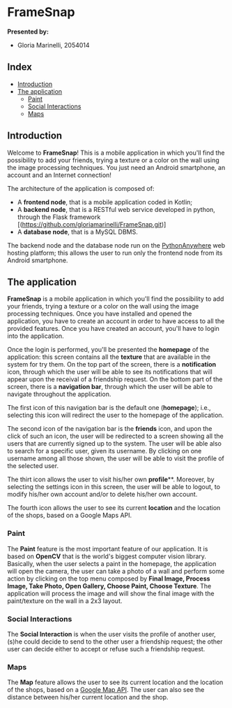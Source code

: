 # FrameSnap

**Presented by:**

- Gloria Marinelli, 2054014

## Index

- [Introduction](#introduction)
- [The application](#the-application)
  - [Paint](#paint)
  - [Social Interactions](#social-interactions)
  - [Maps](#maps)

## Introduction

Welcome to **FrameSnap**! This is a mobile application in which you'll find the possibility to add your friends, trying a texture or a color on the wall using the image processing techniques. You just need an Android smartphone, an account and an Internet connection!

The architecture of the application is composed of:

- A **frontend node**, that is a mobile application coded in Kotlin;
- A **backend node**, that is a RESTful web service developed in python, through the Flask framework [(https://github.com/gloriamarinelli/FrameSnap.git)]
- A **database node**, that is a MySQL DBMS.

The backend node and the database node run on the [PythonAnywhere](https://www.pythonanywhere.com/) web hosting platform; this allows the user to run only the frontend node from its Android smartphone.

## The application

**FrameSnap** is a mobile application in which you'll find the possibility to add your friends, trying a texture or a color on the wall using the image processing techniques. Once you have installed and opened the application, you have to create an account in order to have access to all the provided features. Once you have created an account, you'll have to login into the application.

Once the login is performed, you'll be presented the **homepage** of the application: this screen contains all the **texture** that are available in the system for try them. On the top part of the screen, there is a **notification** icon, through which the user will be able to see its notifications that will appear upon the receival of a friendship request. On the bottom part of the screen, there is a **navigation bar**, through which the user will be able to navigate throughout the application. 

The first icon of this navigation bar is the default one (**homepage**); i.e., selecting this icon will redirect the user to the homepage of the application.

The second icon of the navigation bar is the **friends** icon, and upon the click of such an icon, the user will be redirected to a screen showing all the users that are currently signed up to the system. The user will be able also to search for a specific user, given its username. By clicking on one username among all those shown, the user will be able to visit the profile of the selected user.

The thirt icon allows the user to visit his/her own **profile****. Moreover, by selecting the settings icon in this screen, the user will be able to logout, to modify his/her own account and/or to delete his/her own account.

The fourth icon allows the user to see its current **location** and the location of the shops, based on a Google Maps API.

### Paint

The **Paint** feature is the most important feature of our application. It is based on **OpenCV** that is the world's biggest computer vision library. Basically, when the user selects a paint in the homepage, the application will open the camera, the user can take a photo of a wall and perform some action by clicking on the top menu composed by **Final Image, Process Image, Take Photo, Open Gallery, Choose Paint, Choose Texture**. The application will process the image and will show the final image with the paint/texture on the wall in a 2x3 layout.

### Social Interactions

The **Social Interaction** is when the user visits the profile of another user, (s)he could decide to send to the other user a friendship request; the other user can decide either to accept or refuse such a friendship request. 

### Maps

The **Map** feature allows the user to see its current location and the location of the shops, based on a [Google Map API](https://developers.google.com/maps/documentation/android-sdk). The user can also see the distance between his/her current location and the shop.


